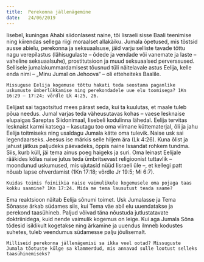 ```yaml
---
title:  Perekonna jällenägemine
date:   24/06/2019
---
```


Iisebel, kuningas Ahabi siidonlasest naine, tõi Iisraeli sisse Baali teenimise ning kiirendas sellega riigi moraalset allakäiku. Jumala õpetused, mis tõstsid ausse abielu, perekonna ja seksuaalsuse, jäid varju selliste tavade tõttu nagu verepilastus (lähisugulaste – õdede ja vendade või vanemate ja laste – vaheline seksuaalsuhe), prostitutsioon ja muud seksuaalsed perverssused. Sellisele jumalakummardamisest tõusnud tüli näitelavale astus Eelija, kelle enda nimi – „Minu Jumal on Jehoova“ – oli etteheiteks Baalile.

`Missuguse Eelija kogemuse tõttu hakati teda seostama paganlike uskumuste ümberlükkamise ning perekondadele uue elu toomisega?
1Kn 16:29 – 17:24; võrdle Lk 4:25, 26.`

Eelijast sai tagaotsitud mees pärast seda, kui ta kuulutas, et maale tuleb põua needus. Jumal varjas teda väheusutavas kohas – vaese lesknaise elupaigas Sareptas Siidonimaal, Iisebeli kodulinna lähedal. Eelija tervitas lesknaist karmi katsega – kasutagu too oma viimane küttematerjal, õli ja jahu Eelija toitmiseks ning usaldagu Jumala kätte oma tulevik. Naise usk sai legendaarseks. Jeesus ise märkis selle hiljem ära (Lk 4:26). Kuna õlist ja jahust jätkus paljudeks päevadeks, õppis naine Issandat rohkem tundma. Siis, kurb küll, jäi tema ainus poeg haigeks ja suri. Oma leinast Eelijale rääkides kõlas naise jutus teda ümbritsevast religioonist tuttavlik – moondunud uskumused, mis ujutasid nüüd Iisraeli üle –, et kellegi patt nõuab lapse ohverdamist (1Kn 17:18; võrdle Jr 19:5; Mi 6:7).

`Kuidas toimis foiniikia naise vaimulikule kogemusele oma pojaga taas kokku saamine? 1Kn 17:24. Mida me tema lausutust teada saame? `

Ema reaktsioon näitab Eelija sõnumi toimet. Usk Jumalasse ja Tema Sõnasse ärkab südames siis, kui Tema väe abil elu uuendatakse ja perekond taasühineb. Paljud võivad täna nõustuda jutlustatavate doktriinidega, kuid nende vaimulik kogemus on leige. Kui aga Jumala Sõna tõdesid isiklikult kogetakse ning ärkamine ja uuendus ilmneb kodustes suhetes, tuleb veendumus südamesse palju jõulisemalt.

`Milliseid perekonna jällenägemisi sa ikka veel ootad? Missuguste Jumala tõotuste külge sa klammerdud, mis annavad sulle lootust selleks taasühinemiseks?`
